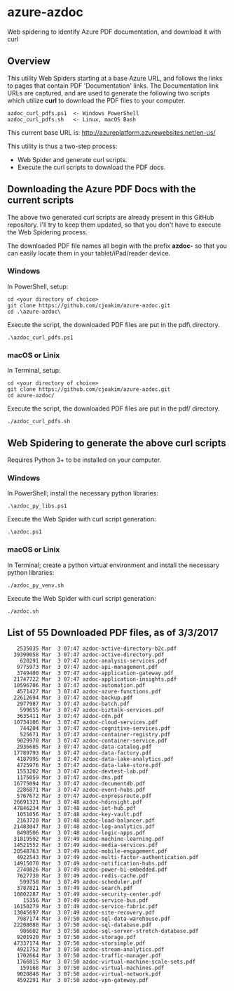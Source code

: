 # azure-azdoc

Web spidering to identify Azure PDF documentation, and download it with curl

## Overview

This utility Web Spiders starting at a base Azure URL, and follows the links to
pages that contain PDF 'Documentation' links.  The Documentation link URLs are
captured, and are used to generate the following two scripts which utilize **curl**
to download the PDF files to your computer.
```
azdoc_curl_pdfs.ps1  <- Windows PowerShell
azdoc_curl_pdfs.sh   <- Linux, macOS Bash
```

This current base URL is: 
http://azureplatform.azurewebsites.net/en-us/

This utility is thus a two-step process:
- Web Spider and generate curl scripts.
- Execute the curl scripts to download the PDF docs.


## Downloading the Azure PDF Docs with the current scripts

The above two generated curl scripts are already present in this GitHub repository.
I'll try to keep them updated, so that you don't have to execute the Web Spidering
process.

The downloaded PDF file names all begin with the prefix **azdoc-** so that you can
easily locate them in your tablet/iPad/reader device.

### Windows

In PowerShell, setup:
```
cd <your directory of choice>
git clone https://github.com/cjoakim/azure-azdoc.git
cd .\azure-azdoc\
```

Execute the script, the downloaded PDF files are put in the pdf\ directory.
```
.\azdoc_curl_pdfs.ps1
```

### macOS or Linix

In Terminal, setup:
```
cd <your directory of choice>
git clone https://github.com/cjoakim/azure-azdoc.git
cd azure-azdoc/
```

Execute the script, the downloaded PDF files are put in the pdf/ directory.
```
./azdoc_curl_pdfs.sh
```

## Web Spidering to generate the above curl scripts

Requires Python 3+ to be installed on your computer.

### Windows

In PowerShell; install the necessary python libraries:
```
.\azdoc_py_libs.ps1
```

Execute the Web Spider with curl script generation:
```
.\azdoc.ps1
```

### macOS or Linix

In Terminal; create a python virtual environment and install the necessary python libraries:
```
./azdoc_py_venv.sh
```

Execute the Web Spider with curl script generation:
```
./azdoc.sh
```

## List of 55 Downloaded PDF files, as of 3/3/2017

```
   2535035 Mar  3 07:47 azdoc-active-directory-b2c.pdf
  39390058 Mar  3 07:47 azdoc-active-directory.pdf
    620291 Mar  3 07:47 azdoc-analysis-services.pdf
   9775973 Mar  3 07:47 azdoc-api-management.pdf
   3749400 Mar  3 07:47 azdoc-application-gateway.pdf
  21747722 Mar  3 07:47 azdoc-application-insights.pdf
  10596706 Mar  3 07:47 azdoc-automation.pdf
   4571427 Mar  3 07:47 azdoc-azure-functions.pdf
  22612694 Mar  3 07:47 azdoc-backup.pdf
   2977987 Mar  3 07:47 azdoc-batch.pdf
    599655 Mar  3 07:47 azdoc-biztalk-services.pdf
   3635411 Mar  3 07:47 azdoc-cdn.pdf
  10734106 Mar  3 07:47 azdoc-cloud-services.pdf
    744204 Mar  3 07:47 azdoc-cognitive-services.pdf
    525671 Mar  3 07:47 azdoc-container-registry.pdf
   9029970 Mar  3 07:47 azdoc-container-service.pdf
   2936605 Mar  3 07:47 azdoc-data-catalog.pdf
  17789793 Mar  3 07:47 azdoc-data-factory.pdf
   4187995 Mar  3 07:47 azdoc-data-lake-analytics.pdf
   4725976 Mar  3 07:47 azdoc-data-lake-store.pdf
   1553202 Mar  3 07:47 azdoc-devtest-lab.pdf
   1175059 Mar  3 07:47 azdoc-dns.pdf
  16775094 Mar  3 07:47 azdoc-documentdb.pdf
   2286871 Mar  3 07:47 azdoc-event-hubs.pdf
   5767672 Mar  3 07:47 azdoc-expressroute.pdf
  26691321 Mar  3 07:48 azdoc-hdinsight.pdf
  47846234 Mar  3 07:48 azdoc-iot-hub.pdf
   1051056 Mar  3 07:48 azdoc-key-vault.pdf
   2163720 Mar  3 07:48 azdoc-load-balancer.pdf
  21483047 Mar  3 07:48 azdoc-log-analytics.pdf
   8490506 Mar  3 07:48 azdoc-logic-apps.pdf
  31819592 Mar  3 07:49 azdoc-machine-learning.pdf
  14521552 Mar  3 07:49 azdoc-media-services.pdf
  20548763 Mar  3 07:49 azdoc-mobile-engagement.pdf
   4922543 Mar  3 07:49 azdoc-multi-factor-authentication.pdf
  14915070 Mar  3 07:49 azdoc-notification-hubs.pdf
   2740826 Mar  3 07:49 azdoc-power-bi-embedded.pdf
   7627730 Mar  3 07:49 azdoc-redis-cache.pdf
    599758 Mar  3 07:49 azdoc-scheduler.pdf
   3787821 Mar  3 07:49 azdoc-search.pdf
  10802287 Mar  3 07:49 azdoc-security-center.pdf
     15356 Mar  3 07:49 azdoc-service-bus.pdf
  16150279 Mar  3 07:49 azdoc-service-fabric.pdf
  13045697 Mar  3 07:49 azdoc-site-recovery.pdf
   7987174 Mar  3 07:50 azdoc-sql-data-warehouse.pdf
  22208088 Mar  3 07:50 azdoc-sql-database.pdf
    986602 Mar  3 07:50 azdoc-sql-server-stretch-database.pdf
   9201920 Mar  3 07:50 azdoc-storage.pdf
  47337174 Mar  3 07:50 azdoc-storsimple.pdf
   4921752 Mar  3 07:50 azdoc-stream-analytics.pdf
   1702664 Mar  3 07:50 azdoc-traffic-manager.pdf
   1766815 Mar  3 07:50 azdoc-virtual-machine-scale-sets.pdf
    159168 Mar  3 07:50 azdoc-virtual-machines.pdf
   9020848 Mar  3 07:50 azdoc-virtual-network.pdf
   4592291 Mar  3 07:50 azdoc-vpn-gateway.pdf
```